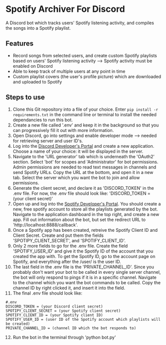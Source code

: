 # Spotify Archiver For Discord
 A Discord bot which tracks users' Spotify listening activity, and compiles the songs into a Spotify playlist.

## Features
- Record songs from selected users, and create custom Spotify playlists based on users' Spotify listening activity --> Spotify activity must be enabled on Discord
- Able to keep track of multiple users at any point in time
- Custom playlist covers (the user's profile picture) which are downloaded and uploaded to Spotify

## Steps to use
1. Clone this Git repository into a file of your choice. Enter `pip install -r requirements.txt` in the command line or terminal to install the needed dependancies to run this bot.
2. Create a new file called '.env' and keep it in the background so that you can progressively fill it out with more information. 
3. Open Discord, go into settings and enable developer mode --> needed for retrieving server and user ID's. 
4. Log into the [Discord Developer's Portal](https://discord.com/developers/applications) and create a new application. Choose a name of your choice: it will be displayed in the server.
5. Navigate to the 'URL generator' tab which is underneath the 'OAuth2' section. Select 'bot' for scopes and 'Administrator' for bot permissions. Admin permissions are needed to read text messages in channels and send Spotify URLs. Copy the URL at the bottom, and open it in a new tab. Select the server which you want the bot to join and allow permissions. 
6. Generate the client secret, and declare it as 'DISCORD_TOKEN' in the .env file. For now, the .env file should look like: 'DISCORD_TOKEN = (your client secret)'
7. Open up and log into the [Spotify Developer's Portal](https://developer.spotify.com/).  You should create a new, free spotify account to store all the playlists generated by the bot. Navigate to the application dashboard in the top right, and create a new app. Fill out information about the bot, but set the redirect URL to 'http://localhost:8888/callback'.
8. Once a Spotify app has been created, retreive the Spotify Client ID and Client Secret. Create and put them the fields 'SPOTIPY_CLIENT_SECRET', and 'SPOTIFY_CLIENT_ID'. 
9. Only 2 more fields to go for the .env file. Create the field 'SPOTIFY_USER_ID' and give it the Spotify ID of the account that you created the app with. To get the Spotify ID, go to the account page on Spotify, and everything after the /user/ is the user ID.
10. The last field in the .env file is the 'PRIVATE_CHANNEL_ID'. Since you probably don't want your bot to be called in every single server channel, the bot will only respond to pings if it is in a specific channel. Navigate to the channel which you want the bot commands to be called. Copy the channel ID by right clicked it, and insert it into the field.
11. The final .env file should look like:
```
#.env
DISCORD_TOKEN = (your Discord client secret)
SPOTIPY_CLIENT_SECRET = (your Spotify client secret)
SPOTIFY_CLIENT_ID = (your Spotify client ID)
SPOTIFY_USER_ID = (user ID of the Spotify account which playlists will be created)
PRIVATE_CHANNEL_ID = (channel ID which the bot responds to)
```
12. Run the bot in the terminal through 'python bot.py'
